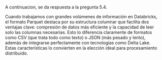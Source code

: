 A continuacion, se da respuesta a la pregunta 5.4.

Cuando trabajamos con grandes volúmenes de información en Databricks, el formato Parquet destaca por su estructura columnar que facilita dos ventajas clave: compresión de datos más eficiente y la capacidad de leer solo las columnas necesarias. Esto lo diferencia claramente de formatos como CSV (que trata todo como texto) o JSON (más pesado y lento), además de integrarse perfectamente con tecnologías como Delta Lake. Estas características lo convierten en la elección ideal para procesamiento distribuido.
